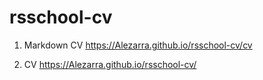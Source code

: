 # **rsschool-cv**

1. Markdown CV
https://Alezarra.github.io/rsschool-cv/cv

2. CV
https://Alezarra.github.io/rsschool-cv/